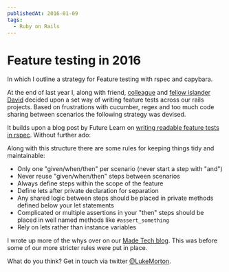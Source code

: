 ```yaml
---
publishedAt: 2016-01-09
tags:
  - Ruby on Rails
---
```


# Feature testing in 2016

In which I outline a strategy for Feature testing with rspec and capybara.

At the end of last year I, along with friend, [colleague](https://www.madetech.com) and [fellow islander](http://theisland.io)
[David](http://twitter.com/davidwinter) decided upon a set way of writing
feature tests across our rails projects. Based on frustrations with cucumber,
regex and too much code sharing between scenarios the following strategy was
devised.

It builds upon a blog post by Future Learn on
[writing readable feature tests in rspec](https://about.futurelearn.com/blog/how-we-write-readable-feature-tests-with-rspec/). Without further ado:

<script src="https://gist.github.com/lukemorton/6f56ef24dea0516803be.js"></script>

Along with this structure there are some rules for keeping things tidy and
maintainable:

- Only one "given/when/then" per scenario (never start a step with "and")
- Never reuse "given/when/then" steps between scenarios
- Always define steps within the scope of the feature
- Define lets after private declaration for separation
- Any shared logic between steps should be placed in private methods defined
  below your let statements
- Complicated or multiple assertions in your "then" steps should be placed
  in well named methods like `#assert_something`
- Rely on lets rather than instance variables

I wrote up more of the whys over on our
[Made Tech blog](https://www.madetech.com/blog/feature-testing-with-rspec). This
was before some of our more stricter rules were put in place.

What do you think? Get in touch via twitter
[@LukeMorton](https://twitter.com/LukeMorton).
